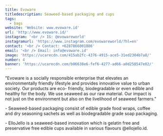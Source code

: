 ```yaml
---
title: Evoware
titledescription: Seaweed-based packaging and cups
tags:
  - bags
website: 'Website: www.evoware.id'
url: 'http://www.evoware.id/'
instagram: '<br /> IG: @evowareworld'
instagramurl: 'https://www.instagram.com/evowareworld/?hl=en'
contact: '<br /> Contact: +6287866001886'
email: '<br /> Email: info@evoware.id'
image: 'https://ucarecdn.com/415ab2fc-4376-4915-ace5-31ed2304b7a8/'
number: 4
banner: 'https://ucarecdn.com/b06638e6-fef6-4277-ad66-a0d258547e02/'
---
```

"Evoware is a socially responsible enterprise that elevates an environmentally friendly lifestyle and provides innovative value to urban society. Our products are eco- friendly, biodegradable or even edible and healthy for the body. We use seaweed as our raw material. Our impact is not just on the environment but also on the livelihood of seaweed farmers."

\- Seaweed-based packaging consist of edible grade food wraps, coffee and dry seasoning sachets as well as biodegradable grade soap packaging.

\- ElloJello is a seaweed-based innovation which is gelatin free and preservative free edible cups available in various flavours @ellojello.id.
